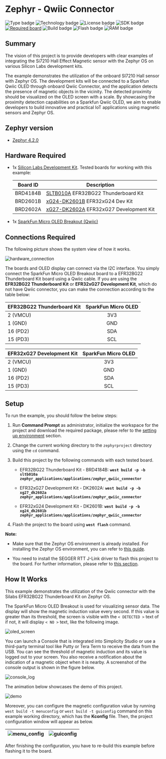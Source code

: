# Zephyr - Qwiic Connector #

![Type badge](https://img.shields.io/badge/Type-Virtual%20Application-green)
![Technology badge](https://img.shields.io/badge/Technology-Zephyr-green)
![License badge](https://img.shields.io/badge/License-Zlib-green)
![SDK badge](https://img.shields.io/badge/Zephyr%20version-v4.2.0-green)
[![Required board](https://img.shields.io/badge/Sparkfun-Micro%20OLED%20Breakout%20(Qwiic)-green)](https://www.sparkfun.com/products/14532)
![Build badge](https://img.shields.io/badge/Build-passing-green)
![Flash badge](https://img.shields.io/badge/Flash-67.37%20KB-blue)
![RAM badge](https://img.shields.io/badge/RAM-14.47%20KB-blue)

## Summary ##

The vision of this project is to provide developers with clear examples of integrating the Si7210 Hall Effect Magnetic sensor with the Zephyr OS on various Silicon Labs development kits.

The example demonstrates the utilization of the onboard SI7210 Hall sensor with Zephyr OS. The development kits will be connected to a Sparkfun Qwiic OLED through onboard Qwiic Connector, and the application detects the presence of magnetic objects in the vicinity. The detected proximity should be visualized on the OLED screen with a scale. By showcasing the proximity detection capabilities on a Sparkfun Qwiic OLED, we aim to enable developers to build innovative and practical IoT applications using magnetic sensors and Zephyr OS.

## Zephyr version ##

- [Zephyr 4.2.0](https://github.com/zephyrproject-rtos/zephyr/tree/v4.2.0)

## Hardware Required ##

- 1x [Silicon Labs Development Kit](https://www.silabs.com/development-tools). Tested boards for working with this example:

   | Board ID | Description  |
   | -------- | ------------ |
   | BRD4184B | [SLTB010A](https://www.silabs.com/development-tools/thunderboard/thunderboard-bg22-kit?tab=overview) EFR32BG22 Thunderboard Kit |
   | BRD2601B | [xG24-DK2601B](https://www.silabs.com/development-tools/wireless/efr32xg24-dev-kit?tab=overview) EFR32xG24 Dev Kit |
   | BRD2602A | [xG27-DK2602A](https://www.silabs.com/development-tools/wireless/efr32xg27-development-kit?tab=overview) EFR32xG27 Development Kit |

- 1x [SparkFun Micro OLED Breakout (Qwiic)](https://www.sparkfun.com/products/14532)

## Connections Required ##

The following picture shows the system view of how it works.

![hardware_connection](image/hardware_connection.png)

The boards and OLED display can connect via the I2C interface. You simply connect the SparkFun Micro OLED Breakout board to a EFR32BG22 Thunderboard Kit board using a Qwiic cable. If you are using the **EFR32BG22 Thunderboard Kit** or **EFR32xG27 Development Kit**, which do not have Qwiic connector, you can make the connection according to the table below:

| EFR32BG22 Thunderboard Kit  | SparkFun Micro OLED |
|:----------------------------|:-------------------:|
|  2 (VMCU)  |  3V3  |
|  1 (GND)   |  GND  |
|  16 (PD2)  |  SDA  |
| 15 (PD3)   |  SCL  |

| EFR32xG27 Development Kit  | SparkFun Micro OLED |
|:---------------------------|:-------------------:|
|  2 (VMCU)  |  3V3  |
|  1 (GND)   |  GND  |
|  16 (PD2)  |  SDA  |
| 15 (PD3)   |  SCL  |

## Setup ##

To run the example, you should follow the below steps:

1. Run **Command Prompt** as administrator, initialize the workspace for the project and download the required package, please refer to the [setting up environment](../../README.md#setting-up-environment) section.

2. Change the current working directory to the `zephyrproject` directory using the `cd` command.

3. Build this project by the following commands with each tested board.

   - EFR32BG22 Thunderboard Kit - BRD4184B: **`west build -p -b sltb010a zephyr_applications/applications/zephyr_qwiic_connector`**

   - EFR32xG27 Development Kit - DK2602A: **`west build -p -b xg27_dk2602a zephyr_applications/applications/zephyr_qwiic_connector`**

   - EFR32xG24 Development Kit - DK2601B: **`west build -p -b xg24_dk2601b zephyr_applications/applications/zephyr_qwiic_connector`**

4. Flash the project to the board using **`west flash`** command.

**Note:**

- Make sure that the Zephyr OS environment is already installed. For installing the Zephyr OS environment, you can refer to [this guide](../../README.md#setting-up-environment).

- You need to install the SEGGER RTT J-Link driver to flash this project to the board. For further information, please refer to [this section](../../README.md#flash-the-application).

## How It Works ##

This example demonstrates the utilization of the Qwiic connector with the Silabs EFR32BG22 Thunderboard Kit on Zephyr OS.

The SparkFun Micro OLED Breakout is used for visualizing sensor data. The display will show the magnetic induction value every second. If this value is greater than its threshold, the screen is visible with the `< DETECTED >` text of if not, it will display `< NO >` text, like the following image.

![oled_screen](image/oled_screen.png)

You can launch a Console that is integrated into Simplicity Studio or use a third-party terminal tool like Putty or Tera Term to receive the data from the USB.  You can see the threshold of magnetic induction and its value is logged out to your screen. You also receive a notification about the indication of a magnetic object when it is nearby. A screenshot of the console output is shown in the figure below.

![console_log](image/console_log.png)

The animation below showcases the demo of this project.

![demo](image/demo.gif)

Moreover, you can configure the magnetic configuration value by running `west build -t menuconfig` or `west build -t guiconfig` command on this example working directory, which has the **Kconfig** file. Then, the project configuration window will appear as below.

| ![menu_config](image/menu_config.png) | ![guiconfig](image/guiconfig.png)|
| ------------------------------------- | -------------------------------- |

After finishing the configuration, you have to re-build this example before flashing it to the board.
